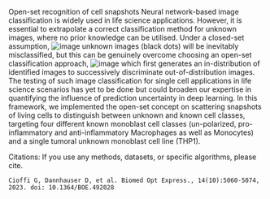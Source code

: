 Open-set recognition of cell snapshots
Neural network-based image classification is widely used in life science applications. However, it is essential to extrapolate a correct classification method for unknown images, where no prior knowledge can be utilised. Under a closed-set assumption,
![image](https://github.com/user-attachments/assets/3e21b71f-e920-4b0e-b7a2-163a3789169e)
unknown images (black dots) will be inevitably misclassified, but this can be genuinely overcome choosing an open-set classification approach,
![image](https://github.com/user-attachments/assets/50b4072c-5fe0-45cb-b823-1062be6d7b41)
which first generates an in-distribution of identified images to successively discriminate out-of-distribution images. The testing of such image classification for single cell applications in life science scenarios has yet to be done but could broaden our expertise in quantifying the influence of prediction uncertainty in deep learning. In this framework, we implemented the open-set concept on scattering snapshots of living cells to distinguish between unknown and known cell classes, targeting four different known monoblast cell classes (un-polarized, pro-inflammatory and anti-inflammatory Macrophages as well as Monocytes) and a single tumoral unknown monoblast cell line (THP1).


Citations:
    If you use any methods, datasets, or specific algorithms, please cite.
    
    Cioffi G, Dannhauser D, et al. Biomed Opt Express., 14(10):5060-5074, 2023. doi: 10.1364/BOE.492028
